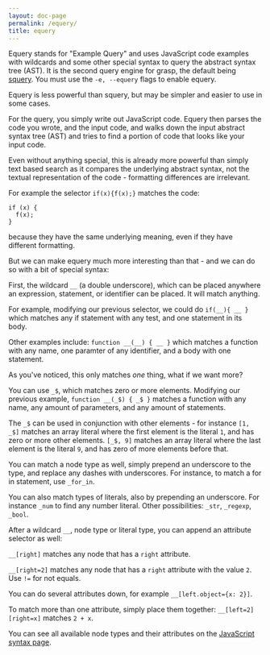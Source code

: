 ```yaml
---
layout: doc-page
permalink: /equery/
title: equery
---
```


Equery stands for "Example Query" and uses JavaScript code examples with wildcards and some other special syntax to query the abstract syntax tree (AST). It is the second query engine for grasp, the default being [squery](../squery). You must use the `-e, --equery` flags to enable equery.

Equery is less powerful than squery, but may be simpler and easier to use in some cases.

For the query, you simply write out JavaScript code. Equery then parses the code you wrote, and the input code, and walks down the input abstract syntax tree (AST) and tries to find a portion of code that looks like your input code.

Even without anything special, this is already more powerful than simply text based search as it compares the underlying abstract syntax, not the textual representation of the code - formatting differences are irrelevant.

For example the selector `if(x){f(x);}` matches the code:

    if (x) {
      f(x);
    }

because they have the same underlying meaning, even if they have different formatting.

But we can make equery much more interesting than that - and we can do so with a bit of special syntax:

First, the wildcard `__` (a double underscore), which can be placed anywhere an expression, statement, or identifier can be placed. It will match anything.

For example, modifying our previous selector, we could do `if(__){ __ }` which matches any if statement with any test, and one statement in its body.

Other examples include: `function __(__) { __ }` which matches a function with any name, one paramter of any identifier, and a body with one statement.

As you've noticed, this only matches *one* thing, what if we want more?

You can use `_$`, which matches zero or more elements. Modifying our previous example, `function __(_$) { _$ }` matches a function with any name, any amount of parameters, and any amount of statements.

The `_$` can be used in conjunction with other elements - for instance `[1, _$]` matches an array literal where the first element is the literal `1`, and has zero or more other elements. `[_$, 9]` matches an array literal where the last element is the literal `9`, and has zero of more elements before that.

You can match a node type as well, simply prepend an underscore to the type, and replace any dashes with underscores. For instance, to match a for in statement, use `_for_in`.

You can also match types of literals, also by prepending an underscore. For instance `_num` to find any number literal. Other possibilities: `_str`, `_regexp`, `_bool`.

After a wildcard `__`, node type or literal type, you can append an attribute selector as well:

`__[right]` matches any node that has a `right` attribute.

`__[right=2]` matches any node that has a `right` attribute with the value `2`. Use `!=` for not equals.

You can do several attributes down, for example `__[left.object={x: 2}]`.

To match more than one attribute, simply place them together: `__[left=2][right=x]` matches `2 + x`.

You can see all available node types and their attributes on the [JavaScript syntax page](../syntax-js).
